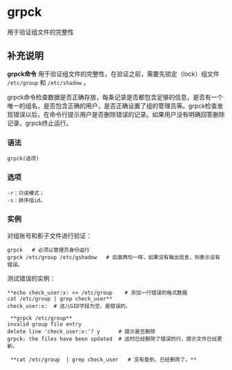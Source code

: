 #  grpck

用于验证组文件的完整性

##  补充说明

**grpck命令** 用于验证组文件的完整性，在验证之前，需要先锁定（lock）组文件 ` /etc/group ` 和 ` /etc/shadow `
。

grpck命令检查数据是否正确存放，每条记录是否都包含足够的信息，是否有一个唯一的组名，是否包含正确的用户，是否正确设置了组的管理员等。grpck检查发现错误以后，在命令行提示用户是否删除错误的记录。如果用户没有明确回答删除记录，grpck终止运行。

###  语法

    
    
    grpck(选项)
    

###  选项

    
    
    -r：只读模式；
    -s：排序组id。
    

###  实例

对组账号和影子文件进行验证：

    
    
    grpck   # 必须以管理员身份运行
    grpck /etc/group /etc/gshadow   # 后面两句一样，如果没有输出信息，则表示没有错误。
    

测试错误的实例：

    
    
    **echo check_user:x: >> /etc/group    # 添加一行错误的格式数据
    cat /etc/group | grep check_user**
    check_user:x:  # 这儿GID字段为空，是错误的。
    
     **grpck /etc/group** 
    invalid group file entry
    delete line 'check_user:x:'? y      # 提示是否删除
    grpck: the files have been updated  # 这时已经删除了错误的行，提示文件已经更新。
    
     **cat /etc/group  | grep check_user   # 没有查到，已经删除了。** 
    

